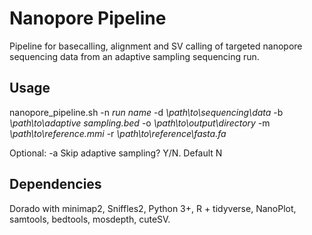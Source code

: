 # Nanopore Pipeline
Pipeline for basecalling, alignment and SV calling of targeted nanopore sequencing data from an adaptive sampling sequencing run.

## Usage 
nanopore_pipeline.sh -n *run name* -d *\path\to\sequencing\data* -b *\path\to\adaptive sampling.bed* -o *\path\to\output\directory*
                      -m *\path\to\reference.mmi* -r *\path\to\reference\fasta.fa* 

Optional: -a Skip adaptive sampling? Y/N. Default N


## Dependencies

Dorado with minimap2,
Sniffles2,
Python 3+,
R + tidyverse,
NanoPlot,
samtools,
bedtools,
mosdepth,
cuteSV.
